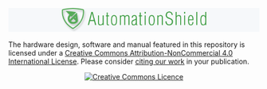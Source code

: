 ![](fig/AS_Footer.gif)

The hardware design, software and manual featured in this repository is licensed under a <a rel="license" href="http://creativecommons.org/licenses/by-nc/4.0/">Creative Commons Attribution-NonCommercial 4.0 International License</a>. Please consider [citing our work](https://github.com/gergelytakacs/AutomationShield/wiki/Publications) in your publication.
<a rel="license" href="http://creativecommons.org/licenses/by-nc/4.0/"><p align="center"><img alt="Creative Commons Licence" style="border-width:0" src="https://i.creativecommons.org/l/by-nc/4.0/88x31.png" /></a><br /></p>

